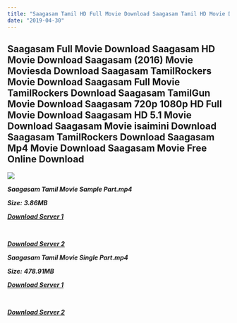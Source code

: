 ```yaml
---
title: "Saagasam Tamil HD Full Movie Download Saagasam Tamil HD Movie Download"
date: "2019-04-30"
---
```


## Saagasam Full Movie Download Saagasam HD Movie Download Saagasam (2016) Movie Moviesda Download Saagasam TamilRockers Movie Download Saagasam Full Movie TamilRockers Download Saagasam TamilGun Movie Download Saagasam 720p 1080p HD Full Movie Download Saagasam HD 5.1 Movie Download Saagasam Movie isaimini Download Saagasam TamilRockers Download Saagasam Mp4 Movie Download Saagasam Movie Free Online Download

![](https://images.moviebuff.com/83d4afe4-3881-4cd4-a022-21de13689f56?w=1000)

**_Saagasam Tamil Movie Sample Part.mp4_**

**_Size:_** **_3.86MB_**

**_[Download Server 1](http://s1.uptofiles.net//files/Tamil{1d8d357801e2f4b6710faa3d835097c5c618a0f0fcded2c527300dcab25e4b83}202016{1d8d357801e2f4b6710faa3d835097c5c618a0f0fcded2c527300dcab25e4b83}20Movies/Saagasam{1d8d357801e2f4b6710faa3d835097c5c618a0f0fcded2c527300dcab25e4b83}20(2016)/Saagasam{1d8d357801e2f4b6710faa3d835097c5c618a0f0fcded2c527300dcab25e4b83}20(640x360)/Saagasam{1d8d357801e2f4b6710faa3d835097c5c618a0f0fcded2c527300dcab25e4b83}20HD{1d8d357801e2f4b6710faa3d835097c5c618a0f0fcded2c527300dcab25e4b83}20Sample.mp4)_**

**_[  
](http://s1.uptofiles.net//files/Tamil{1d8d357801e2f4b6710faa3d835097c5c618a0f0fcded2c527300dcab25e4b83}202016{1d8d357801e2f4b6710faa3d835097c5c618a0f0fcded2c527300dcab25e4b83}20Movies/Saagasam{1d8d357801e2f4b6710faa3d835097c5c618a0f0fcded2c527300dcab25e4b83}20(2016)/Saagasam{1d8d357801e2f4b6710faa3d835097c5c618a0f0fcded2c527300dcab25e4b83}20(640x360)/Saagasam{1d8d357801e2f4b6710faa3d835097c5c618a0f0fcded2c527300dcab25e4b83}20HD{1d8d357801e2f4b6710faa3d835097c5c618a0f0fcded2c527300dcab25e4b83}20Sample.mp4)_**

**_[Download Server 2](http://s1.uptofiles.net//files/Tamil{1d8d357801e2f4b6710faa3d835097c5c618a0f0fcded2c527300dcab25e4b83}202016{1d8d357801e2f4b6710faa3d835097c5c618a0f0fcded2c527300dcab25e4b83}20Movies/Saagasam{1d8d357801e2f4b6710faa3d835097c5c618a0f0fcded2c527300dcab25e4b83}20(2016)/Saagasam{1d8d357801e2f4b6710faa3d835097c5c618a0f0fcded2c527300dcab25e4b83}20(640x360)/Saagasam{1d8d357801e2f4b6710faa3d835097c5c618a0f0fcded2c527300dcab25e4b83}20HD{1d8d357801e2f4b6710faa3d835097c5c618a0f0fcded2c527300dcab25e4b83}20Sample.mp4)_**

**_Saagasam Tamil Movie Single Part.mp4_**

**_Size:_** **_478.91MB_**

**_[Download Server 1](http://s1.uptofiles.net//files/Tamil{1d8d357801e2f4b6710faa3d835097c5c618a0f0fcded2c527300dcab25e4b83}202016{1d8d357801e2f4b6710faa3d835097c5c618a0f0fcded2c527300dcab25e4b83}20Movies/Saagasam{1d8d357801e2f4b6710faa3d835097c5c618a0f0fcded2c527300dcab25e4b83}20(2016)/Saagasam{1d8d357801e2f4b6710faa3d835097c5c618a0f0fcded2c527300dcab25e4b83}20(640x360)/Saagasam{1d8d357801e2f4b6710faa3d835097c5c618a0f0fcded2c527300dcab25e4b83}20HD.mp4)_**

**_[  
](http://s1.uptofiles.net//files/Tamil{1d8d357801e2f4b6710faa3d835097c5c618a0f0fcded2c527300dcab25e4b83}202016{1d8d357801e2f4b6710faa3d835097c5c618a0f0fcded2c527300dcab25e4b83}20Movies/Saagasam{1d8d357801e2f4b6710faa3d835097c5c618a0f0fcded2c527300dcab25e4b83}20(2016)/Saagasam{1d8d357801e2f4b6710faa3d835097c5c618a0f0fcded2c527300dcab25e4b83}20(640x360)/Saagasam{1d8d357801e2f4b6710faa3d835097c5c618a0f0fcded2c527300dcab25e4b83}20HD.mp4)_**

**_[Download Server 2](http://s1.uptofiles.net//files/Tamil{1d8d357801e2f4b6710faa3d835097c5c618a0f0fcded2c527300dcab25e4b83}202016{1d8d357801e2f4b6710faa3d835097c5c618a0f0fcded2c527300dcab25e4b83}20Movies/Saagasam{1d8d357801e2f4b6710faa3d835097c5c618a0f0fcded2c527300dcab25e4b83}20(2016)/Saagasam{1d8d357801e2f4b6710faa3d835097c5c618a0f0fcded2c527300dcab25e4b83}20(640x360)/Saagasam{1d8d357801e2f4b6710faa3d835097c5c618a0f0fcded2c527300dcab25e4b83}20HD.mp4)_**
